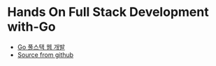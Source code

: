 # Hands On Full Stack Development with-Go  

- [Go 풀스택 웹 개발](https://book.naver.com/bookdb/book_detail.nhn?bid=16298674)  
- [Source from github](https://github.com/PacktPublishing/Hands-On-Full-Stack-Development-with-Go)  


 